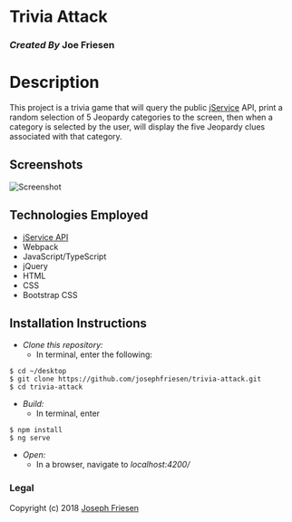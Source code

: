 # Trivia Attack

### _Created By_ **Joe Friesen**

# Description

This project is a trivia game that will query the public [jService](https://jservice.io) API, print a random selection of 5 Jeopardy categories to the screen, then when a category is selected by the user, will display the five Jeopardy clues associated with that category.

## Screenshots

![Screenshot](./src/assets/screenshot.png)

## Technologies Employed

* [jService API](https://jservice.io)
* Webpack
* JavaScript/TypeScript
* jQuery
* HTML
* CSS
* Bootstrap CSS

## Installation Instructions

* *Clone this repository:*
  * In terminal, enter the following:
```
$ cd ~/desktop
$ git clone https://github.com/josephfriesen/trivia-attack.git
$ cd trivia-attack
```
* *Build:*
  * In terminal, enter
```
$ npm install
$ ng serve
```
* *Open:*
  * In a browser, navigate to *localhost:4200/*

### Legal

Copyright (c) 2018 [Joseph Friesen](mailto:friesen.josephc@gmail.com)
